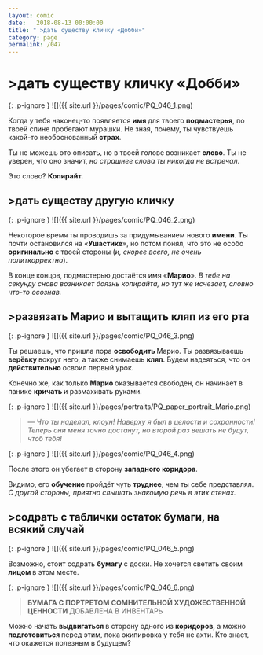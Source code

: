 ```yaml
---
layout: comic
date:   2018-08-13 00:00:00 
title: " >дать существу кличку «Добби»"
category: page
permalink: /047
---
```

#  >дать существу кличку «Добби»

{: .p-ignore }
![]({{ site.url }}/pages/comic/PQ_046_1.png)

Когда у тебя наконец-то появляется <strong>имя </strong>для твоего <strong>подмастерья</strong>, по твоей спине пробегают мурашки. Не зная, почему, ты чувствуешь какой-то необоснованный <strong>страх</strong>.

Ты не можешь это описать, но в твоей голове возникает <strong>слово</strong>. Ты не уверен, что оно значит, <em>но страшнее слова ты никогда не встречал</em>.

Это слово? <strong>Копирайт.</strong>

## >дать существу другую кличку

{: .p-ignore }
![]({{ site.url }}/pages/comic/PQ_046_2.png)

Некоторое время ты проводишь за придумыванием нового <strong>имени</strong>. Ты почти остановился на «<strong>Ушастике</strong>», но потом понял, что это не особо <strong>оригинально </strong>с твоей стороны (<em>и, скорее всего, не очень политкорректно</em>).

В конце концов, подмастерью достаётся имя «<strong>Марио</strong>». <em>В тебе на секунду снова возникает боязнь копирайта, но тут же исчезает, словно что-то осознав.</em>

## >развязать Марио и вытащить кляп из его рта

{: .p-ignore }
![]({{ site.url }}/pages/comic/PQ_046_3.png)

Ты решаешь, что пришла пора <strong>освободить </strong>Марио. Ты развязываешь <strong>верёвку </strong>вокруг него, а также снимаешь <strong>кляп</strong>. Будем надеяться, что он <strong>действительно </strong>освоил первый урок.

Конечно же, как только <strong>Марио </strong>оказывается свободен, он начинает в панике <strong>кричать </strong>и размахивать руками.

{: .p-ignore }
![]({{ site.url }}/pages/portraits/PQ_paper_portrait_Mario.png)

<blockquote><em>— Что ты наделал, клоун! Наверху я был в целости и сохранности! Теперь они меня точно достанут, но второй раз вешать не будут, чтоб тебя!</em></blockquote>

{: .p-ignore }
![]({{ site.url }}/pages/comic/PQ_046_4.png)

После этого он убегает в сторону <strong>западного коридора</strong>.

Видимо, его <strong>обучение </strong>пройдёт чуть <strong>труднее</strong>, чем ты себе представлял. <em>С другой стороны, приятно слышать знакомую речь в этих стенах.</em>

## >cодрать с таблички остаток бумаги, на всякий случай

{: .p-ignore }
![]({{ site.url }}/pages/comic/PQ_046_5.png)

Возможно, стоит содрать <strong>бумагу </strong>с доски. Не хочется светить своим <strong>лицом </strong>в этом месте.

{: .p-ignore }
![]({{ site.url }}/pages/comic/PQ_046_6.png)

<blockquote><strong>БУМАГА С ПОРТРЕТОМ СОМНИТЕЛЬНОЙ ХУДОЖЕСТВЕННОЙ ЦЕННОСТИ </strong>ДОБАВЛЕНА В ИНВЕНТАРЬ</blockquote>

Можно начать <strong>выдвигаться </strong>в сторону одного из <strong>коридоров</strong>, а можно <strong>подготовиться </strong>перед этим, пока экипировка у тебя не ахти. Кто знает, что окажется полезным в будущем?

